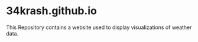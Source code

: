 # 34krash.github.io

This Repository contains a website used to display visualizations of weather data.
